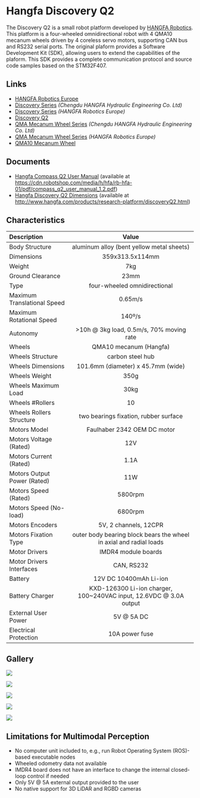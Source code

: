 # Hangfa Discovery Q2

The Discovery Q2 is a small robot platform developed by
[HANGFA Robotics](https://www.hangfa-europe.com/).
This platform is a four-wheeled omnidirectional robot with 4 QMA10 mecanum
wheels driven by 4 coreless servo motors, supporting CAN bus and RS232 serial
ports. The original plaform provides a Software Development Kit (SDK), allowing
users to extend the capabilities of the plaform. This SDK provides a complete
communication protocol and source code samples based on the STM32F407.

## Links

- [HANGFA Robotics Europe](https://www.hangfa-europe.com/)
- [Discovery Series](http://www.cdhfyy.com/EN/robot/Discovery.html)
  _(Chengdu HANGFA Hydraulic Engineering Co. Ltd)_
- [Discovery Series](https://www.hangfa-europe.com/en/omni-robot/discovery)
  _(HANGFA Robotics Europe)_
- [Discovery Q2](http://www.cdhfyy.com/EN/robot/DiscoveryQ2.html)
- [QMA Mecanum Wheel Series](http://www.cdhfyy.com/EN/omniwheel/QMA.html)
  _(Chengdu HANGFA Hydraulic Engineering Co. Ltd)_
- [QMA Mecanum Wheel Series](https://www.hangfa-europe.com/en/mecanum-wheels/qma-series)
  _(HANGFA Robotics Europe)_
- [QMA10 Mecanum Wheel](http://www.cdhfyy.com/EN/omniwheel/QMA10.html)

## Documents

- [Hangfa Compass Q2 User Manual](../assets/platform/hangfa-compass-q2_user-manual.pdf)
  (available at https://cdn.robotshop.com/media/h/hfa/rb-hfa-01/pdf/compass_q2_user_manual_1.2.pdf)
- [Hangfa Discovery Q2 Dimensions](../assets/platform/hangfa-discovery-q2_dimensions.pdf)
  (available at http://www.hangfa.com/products/research-platform/discoveryQ2.html)

## Characteristics

| Description                 | Value                                                              |
| :-------------------------- | :----------------------------------------------------------------: |
| Body Structure              | aluminum alloy (bent yellow metal sheets)                          |
| Dimensions                  | 359x313.5x114mm                                                    |
| Weight                      | 7kg                                                                |
| Ground Clearance            | 23mm                                                               |
| Type                        | four-wheeled omnidirectional                                       |
| Maximum Translational Speed | 0.65m/s                                                            |
| Maximum Rotational Speed    | 140º/s                                                             |
| Autonomy                    | >10h @ 3kg load, 0.5m/s, 70% moving rate                           |
| Wheels                      | QMA10 mecanum (Hangfa)                                             |
| Wheels Structure            | carbon steel hub                                                   |
| Wheels Dimensions           | 101.6mm (diameter) x 45.7mm (wide)                                 |
| Wheels Weight               | 350g                                                               |
| Wheels Maximum Load         | 30kg                                                               |
| Wheels #Rollers             | 10                                                                 |
| Wheels Rollers Structure    | two bearings fixation, rubber surface                              |
| Motors Model                | Faulhaber 2342 OEM DC motor                                        |
| Motors Voltage (Rated)      | 12V                                                                |
| Motors Current (Rated)      | 1.1A                                                               |
| Motors Output Power (Rated) | 11W                                                                |
| Motors Speed (Rated)        | 5800rpm                                                            |
| Motors Speed (No-load)      | 6800rpm                                                            |
| Motors Encoders             | 5V, 2 channels, 12CPR                                              |
| Motors Fixation Type        | outer body bearing block bears the wheel in axial and radial loads |
| Motor Drivers               | IMDR4 module boards                                                |
| Motor Drivers Interfaces    | CAN, RS232                                                         |
| Battery                     | 12V DC 10400mAh Li-ion                                             |
| Battery Charger             | KXD-126300 Li-ion charger, 100~240VAC input, 12.6VDC @ 3.0A output |
| External User Power         | 5V @ 5A DC                                                         |
| Electrical Protection       | 10A power fuse                                                     |

## Gallery

<div class="grid" markdown>

![](../assets/platform/hangfa-discovery-q2_original_front(1).jpg)

![](../assets/platform/hangfa-discovery-q2_original_inside_motors-only.jpg)

![](../assets/platform/hangfa-discovery-q2_original_inside.jpg)

![](../assets/platform/hangfa-discovery-q2_original_side.jpg)

![](../assets/platform/hangfa-discovery-q2_original_front(2).jpg)

</div>

## Limitations for Multimodal Perception

- No computer unit included to, e.g., run Robot Operating System (ROS)-based
  executable nodes
- Wheeled odometry data not available
- IMDR4 board does not have an interface to change the internal closed-loop
  control if needed
- Only 5V @ 5A external output provided to the user
- No native support for 3D LiDAR and RGBD cameras
